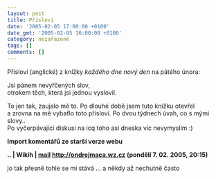 ```yaml
---
layout: post
title: Přísloví
date: '2005-02-05 17:00:00 +0100'
date_gmt: '2005-02-05 16:00:00 +0100'
category: nezařazené
tags: []
comments: []
---
```

<p>Přísloví (anglické) z knížky <em>každého dne nový den</em> na pátého února:</p>
<p class="odsazeny">Jsi pánem nevyřčených slov,<br>otrokem těch, která jsi jednou vyslovil.</p>
<p>To jen tak, zaujalo mě to. Po dlouhé době jsem tuto knížku otevřel<br />
a zrovna na mě vybaflo toto přísloví. Po dvou týdnech úvah, co s mými slovy..<br />
Po vyčerpávající diskusi na icq toho asi dneska víc nevymyslím :)</p>
<div class="import-komentaru">
<p><strong>Import komentářů ze starší verze webu</strong></p>
<div class="comment">
<p style="font-weight:bold"><span class="compredmet">..</span> | <span class="comname">Wikih</span> |  <a href="mailto:ondrejmaca@centrum.cz">mail</a>  <a href="http://ondrejmaca.wz.cz">http://ondrejmaca.wz.cz</a> (pondělí&nbsp;7.&nbsp;02.&nbsp;2005,&nbsp;20:15)</p>
<p>jo tak přesně tohle se mi stává ... a někdy až nechutně často </p>
</div>
</div>
